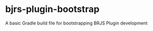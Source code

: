 bjrs-plugin-bootstrap
=====================

A basic Gradle build file for bootstrapping BRJS Plugin development
